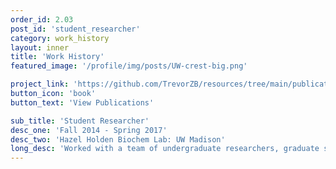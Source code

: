 ```yaml
---
order_id: 2.03
post_id: 'student_researcher'
category: work_history
layout: inner
title: 'Work History'
featured_image: '/profile/img/posts/UW-crest-big.png'

project_link: 'https://github.com/TrevorZB/resources/tree/main/publications'
button_icon: 'book'
button_text: 'View Publications'

sub_title: 'Student Researcher'
desc_one: 'Fall 2014 - Spring 2017'
desc_two: 'Hazel Holden Biochem Lab: UW Madison'
long_desc: 'Worked with a team of undergraduate researchers, graduate students, and a lead scientist to study the structures and functions of various biochemical proteins. During my time working in this lab, I was able to publish two two primary author scientific papers.'
---
```

